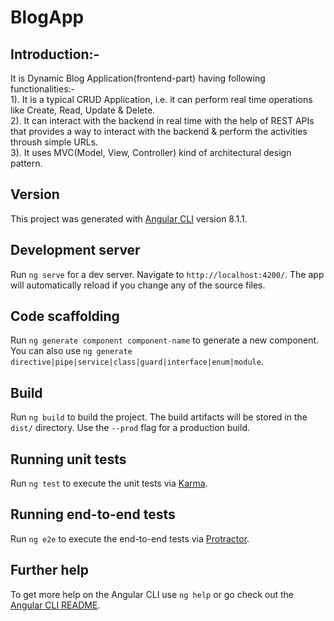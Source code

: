 # BlogApp

## Introduction:-
It is Dynamic Blog Application(frontend-part) having following functionalities:-<br>
1). It is a typical CRUD Application, i.e. it can perform real time operations like Create, Read, Update & Delete. <br>
2). It can interact with the backend in real time with the help of REST APIs that provides a way to interact with the backend
    & perform the activities throush simple URLs.<br>
3). It uses MVC(Model, View, Controller) kind of architectural design pattern.<br>

## Version

This project was generated with [Angular CLI](https://github.com/angular/angular-cli) version 8.1.1.

## Development server

Run `ng serve` for a dev server. Navigate to `http://localhost:4200/`. The app will automatically reload if you change any of the source files.

## Code scaffolding

Run `ng generate component component-name` to generate a new component. You can also use `ng generate directive|pipe|service|class|guard|interface|enum|module`.

## Build

Run `ng build` to build the project. The build artifacts will be stored in the `dist/` directory. Use the `--prod` flag for a production build.

## Running unit tests

Run `ng test` to execute the unit tests via [Karma](https://karma-runner.github.io).

## Running end-to-end tests

Run `ng e2e` to execute the end-to-end tests via [Protractor](http://www.protractortest.org/).

## Further help

To get more help on the Angular CLI use `ng help` or go check out the [Angular CLI README](https://github.com/angular/angular-cli/blob/master/README.md).
